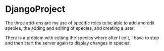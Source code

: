 # DjangoProject

The three add-ons are my use of specific roles to be able to add and edit species, the adding and editing of species, and creating a user. 

There is a problem with editing the species where after I edit, I have to stop and then start the server again to display changes in species. 
